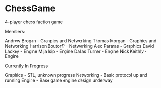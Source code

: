 # ChessGame
4-player chess faction game

Members:

Andrew Brogan - Grahpics and Networking
Thomas Morgan - Graphics and Networking
Harrison Boutorf? - Networking
Alec Pararas - Graphics
David Lackey - Engine
Mija Isip - Engine
Dallas Turner - Engine
Nick Keithly - Engine

Currently In Progress:

Graphics - STL, unknown progress
Networking - Basic protocol up and running
Engine - Base game engine design underway


